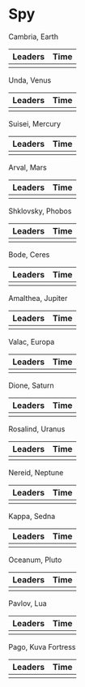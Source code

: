 # Spy

Cambria, Earth

| Leaders | Time |
| :--- | :--- |
|  |  |

Unda, Venus 

| Leaders | Time |
| :--- | :--- |
|  |  |

Suisei, Mercury 

| Leaders | Time |
| :--- | :--- |
|  |  |

Arval, Mars

| Leaders | Time |
| :--- | :--- |
|  |  |

Shklovsky, Phobos

| Leaders | Time |
| :--- | :--- |
|  |  |

Bode, Ceres

| Leaders | Time |
| :--- | :--- |
|  |  |

Amalthea, Jupiter

| Leaders | Time |
| :--- | :--- |
|  |  |

Valac, Europa

| Leaders | Time |
| :--- | :--- |
|  |  |

Dione, Saturn

| Leaders | Time |
| :--- | :--- |
|  |  |

Rosalind, Uranus

| Leaders | Time |
| :--- | :--- |
|  |  |

Nereid, Neptune

| Leaders | Time |
| :--- | :--- |
|  |  |

Kappa, Sedna

| Leaders | Time |
| :--- | :--- |
|  |  |

Oceanum, Pluto

| Leaders | Time |
| :--- | :--- |
|  |  |

Pavlov, Lua

| Leaders | Time |
| :--- | :--- |
|  |  |

Pago, Kuva Fortress

| Leaders | Time |
| :--- | :--- |
|  |  | 


